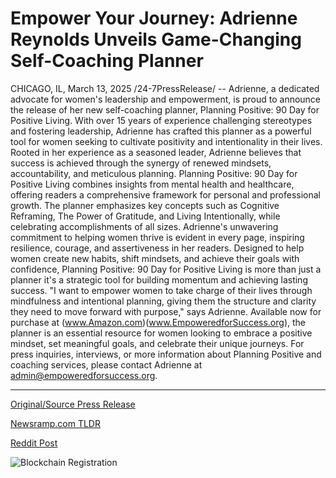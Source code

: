 # Empower Your Journey: Adrienne Reynolds Unveils Game-Changing Self-Coaching Planner

CHICAGO, IL, March 13, 2025 /24-7PressRelease/ -- Adrienne, a dedicated advocate for women's leadership and empowerment, is proud to announce the release of her new self-coaching planner, Planning Positive: 90 Day for Positive Living. With over 15 years of experience challenging stereotypes and fostering leadership, Adrienne has crafted this planner as a powerful tool for women seeking to cultivate positivity and intentionality in their lives.  Rooted in her experience as a seasoned leader, Adrienne believes that success is achieved through the synergy of renewed mindsets, accountability, and meticulous planning. Planning Positive: 90 Day for Positive Living combines insights from mental health and healthcare, offering readers a comprehensive framework for personal and professional growth.   The planner emphasizes key concepts such as Cognitive Reframing, The Power of Gratitude, and Living Intentionally, while celebrating accomplishments of all sizes. Adrienne's unwavering commitment to helping women thrive is evident in every page, inspiring resilience, courage, and assertiveness in her readers.  Designed to help women create new habits, shift mindsets, and achieve their goals with confidence, Planning Positive: 90 Day for Positive Living is more than just a planner it's a strategic tool for building momentum and achieving lasting success. "I want to empower women to take charge of their lives through mindfulness and intentional planning, giving them the structure and clarity they need to move forward with purpose," says Adrienne.  Available now for purchase at (www.Amazon.com)(www.EmpoweredforSuccess.org), the planner is an essential resource for women looking to embrace a positive mindset, set meaningful goals, and celebrate their unique journeys.   For press inquiries, interviews, or more information about Planning Positive and coaching services, please contact Adrienne at admin@empoweredforsuccess.org. 

---

[Original/Source Press Release](https://www.24-7pressrelease.com/press-release/520532/empower-your-journey-adrienne-reynolds-unveils-game-changing-self-coaching-planner)
                    

[Newsramp.com TLDR](https://newsramp.com/curated-news/empower-your-life-with-adrienne-s-planning-positive-90-day-for-positive-living-planner/045db3bb99ed7b6b34c6461eeb0decbc) 

 



[Reddit Post](https://www.reddit.com/r/BookNews/comments/1ja6eqp/empower_your_life_with_adriennes_planning/) 



![Blockchain Registration](https://cdn.newsramp.app/24-7PressRelease/qrcode/253/13/noontZSF.webp)